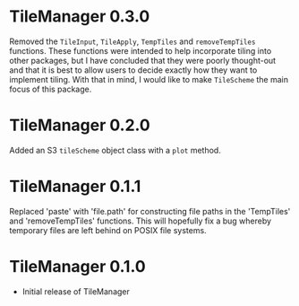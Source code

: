 # TileManager 0.3.0

Removed the `TileInput`, `TileApply`, `TempTiles` and `removeTempTiles` functions. These functions were intended to help incorporate tiling into other packages, but I have concluded that they were poorly thought-out and that it is best to allow users to decide exactly how they want to implement tiling. With that in mind, I would like to make `TileScheme` the main focus of this package.

# TileManager 0.2.0

Added an S3 `tileScheme` object class with a `plot` method.

# TileManager 0.1.1

Replaced 'paste' with 'file.path' for constructing file paths in the 'TempTiles' and 'removeTempTiles' functions. This will hopefully fix a bug whereby temporary files are left behind on POSIX file systems.

# TileManager 0.1.0

* Initial release of TileManager



